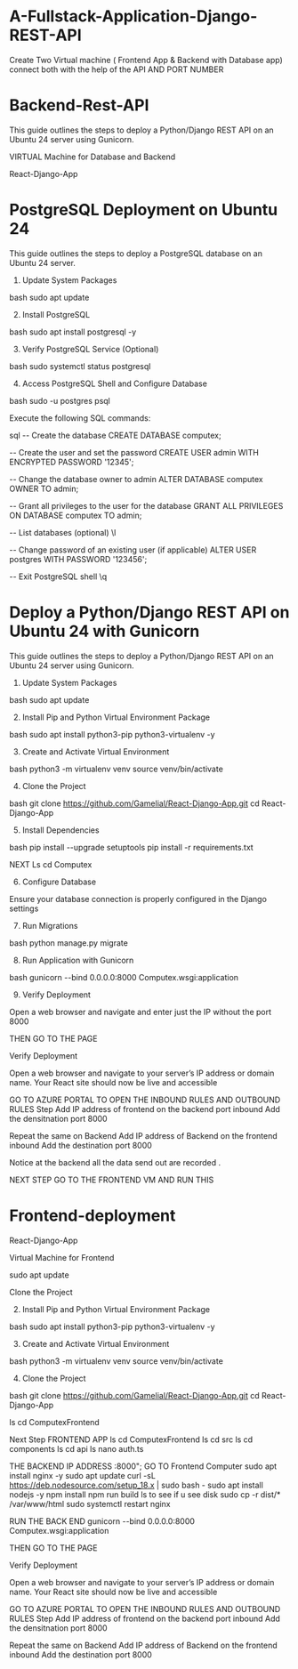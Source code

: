 # A-Fullstack-Application-Django-REST-API
Create Two Virtual machine ( Frontend App &amp; Backend with Database app) connect both with the help of the API AND PORT NUMBER 




# Backend-Rest-API
This guide outlines the steps to deploy a Python/Django REST API on an Ubuntu 24 server using Gunicorn.


VIRTUAL Machine for Database and Backend

React-Django-App


# PostgreSQL Deployment on Ubuntu 24

This guide outlines the steps to deploy a PostgreSQL database on an Ubuntu 24 server.

1. Update System Packages

bash
sudo apt update


2. Install PostgreSQL

bash
sudo apt install postgresql -y


3. Verify PostgreSQL Service (Optional)

bash
sudo systemctl status postgresql


4. Access PostgreSQL Shell and Configure Database

bash
sudo -u postgres psql


Execute the following SQL commands:

sql
-- Create the database
CREATE DATABASE computex;

-- Create the user and set the password
CREATE USER admin WITH ENCRYPTED PASSWORD '12345';

-- Change the database owner to admin
ALTER DATABASE computex OWNER TO admin;

-- Grant all privileges to the user for the database
GRANT ALL PRIVILEGES ON DATABASE computex TO admin;

-- List databases (optional)
\l

-- Change password of an existing user (if applicable)
ALTER USER postgres WITH PASSWORD '123456';

-- Exit PostgreSQL shell
\q





# Deploy a Python/Django REST API on Ubuntu 24 with Gunicorn

This guide outlines the steps to deploy a Python/Django REST API on an Ubuntu 24 server using Gunicorn.

1. Update System Packages

bash
sudo apt update


2. Install Pip and Python Virtual Environment Package

bash
sudo apt install python3-pip python3-virtualenv -y


3. Create and Activate Virtual Environment

bash
python3 -m virtualenv venv
source venv/bin/activate


4. Clone the Project

bash
git clone https://github.com/Gamelial/React-Django-App.git
cd React-Django-App


5. Install Dependencies

bash
pip install --upgrade setuptools
pip install -r requirements.txt

NEXT 
Ls
cd Computex



6. Configure Database

Ensure your database connection is properly configured in the Django settings

7. Run Migrations

bash
python manage.py migrate


8. Run Application with Gunicorn

bash
gunicorn --bind 0.0.0.0:8000 Computex.wsgi:application


9. Verify Deployment

Open a web browser and navigate and enter just the IP without the port 8000



THEN GO TO THE PAGE 


 Verify Deployment

Open a web browser and navigate to your server’s IP address or domain name. Your React site should now be live and accessible


GO TO AZURE PORTAL TO OPEN THE INBOUND RULES AND OUTBOUND RULES
Step
Add IP address of frontend on the backend port inbound
Add the densitnation port 8000

Repeat the same on Backend
Add IP address of Backend on the frontend inbound
Add the destination port 8000


Notice at the backend all the data send out are recorded .


NEXT STEP GO TO THE FRONTEND VM AND RUN THIS 

# Frontend-deployment
React-Django-App


Virtual  Machine for Frontend 

sudo apt update

 Clone the Project


2. Install Pip and Python Virtual Environment Package

bash
sudo apt install python3-pip python3-virtualenv -y


3. Create and Activate Virtual Environment

bash
python3 -m virtualenv venv
source venv/bin/activate


4. Clone the Project

bash
git clone https://github.com/Gamelial/React-Django-App.git
cd React-Django-App

ls 
cd ComputexFrontend


Next Step FRONTEND APP 
ls
cd ComputexFrontend
ls
cd src
ls
cd components
ls
cd api
ls
nano auth.ts

THE  BACKEND IP ADDRESS :8000";
GO TO Frontend Computer
sudo apt install nginx -y
sudo apt update
 curl -sL https://deb.nodesource.com/setup_18.x | sudo bash -
sudo apt install nodejs -y
npm install
npm run build
ls to see if u see disk
sudo cp -r dist/* /var/www/html
sudo systemctl restart nginx

RUN THE BACK END
gunicorn --bind 0.0.0.0:8000 Computex.wsgi:application

THEN GO TO THE PAGE 


 Verify Deployment

Open a web browser and navigate to your server’s IP address or domain name. Your React site should now be live and accessible


GO TO AZURE PORTAL TO OPEN THE INBOUND RULES AND OUTBOUND RULES
Step
Add IP address of frontend on the backend port inbound
Add the densitnation port 8000

Repeat the same on Backend
Add IP address of Backend on the frontend inbound
Add the destination port 8000
